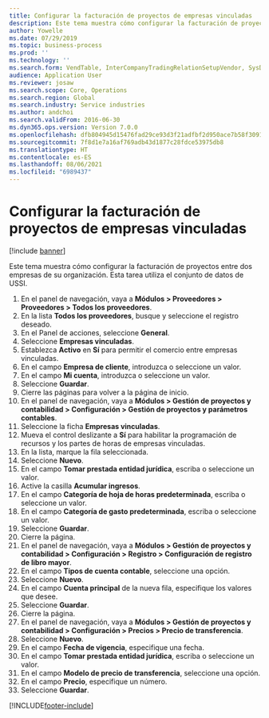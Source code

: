 ```yaml
---
title: Configurar la facturación de proyectos de empresas vinculadas
description: Este tema muestra cómo configurar la facturación de proyectos entre dos empresas de su organización.
author: Yowelle
ms.date: 07/29/2019
ms.topic: business-process
ms.prod: ''
ms.technology: ''
ms.search.form: VendTable, InterCompanyTradingRelationSetupVendor, SysDataAreaSelectLookup, ProjParameters, ProjPosting, ProjTransferPrice
audience: Application User
ms.reviewer: josaw
ms.search.scope: Core, Operations
ms.search.region: Global
ms.search.industry: Service industries
ms.author: andchoi
ms.search.validFrom: 2016-06-30
ms.dyn365.ops.version: Version 7.0.0
ms.openlocfilehash: dfb804945d15476fad29ce93d3f21adfbf2d950ace7b58f30911b36e494ff0c1
ms.sourcegitcommit: 7f8d1e7a16af769adb43d1877c28fdce53975db8
ms.translationtype: HT
ms.contentlocale: es-ES
ms.lasthandoff: 08/06/2021
ms.locfileid: "6989437"
---
```

# <a name="configure-intercompany-project-invoicing"></a>Configurar la facturación de proyectos de empresas vinculadas

[!include [banner](../../includes/banner.md)]

Este tema muestra cómo configurar la facturación de proyectos entre dos empresas de su organización. Esta tarea utiliza el conjunto de datos de USSI.

1. En el panel de navegación, vaya a **Módulos > Proveedores > Proveedores > Todos los proveedores**.
2. En la lista **Todos los proveedores**, busque y seleccione el registro deseado.
3. En el Panel de acciones, seleccione **General**.
4. Seleccione **Empresas vinculadas**.
5. Establezca **Activo** en **Sí** para permitir el comercio entre empresas vinculadas.
6. En el campo **Empresa de cliente**, introduzca o seleccione un valor.
7. En el campo **Mi cuenta**, introduzca o seleccione un valor.
8. Seleccione **Guardar**.
9. Cierre las páginas para volver a la página de inicio.
10. En el panel de navegación, vaya a **Módulos > Gestión de proyectos y contabilidad > Configuración > Gestión de proyectos y parámetros contables**.
11. Seleccione la ficha **Empresas vinculadas**.
12. Mueva el control deslizante a **Sí** para habilitar la programación de recursos y los partes de horas de empresas vinculadas.
13. En la lista, marque la fila seleccionada.
14. Seleccione **Nuevo**.
15. En el campo **Tomar prestada entidad jurídica**, escriba o seleccione un valor.
16. Active la casilla **Acumular ingresos**.
17. En el campo **Categoría de hoja de horas predeterminada**, escriba o seleccione un valor.
18. En el campo **Categoría de gasto predeterminada**, escriba o seleccione un valor.
19. Seleccione **Guardar**.
20. Cierre la página.
21. En el panel de navegación, vaya a **Módulos > Gestión de proyectos y contabilidad > Configuración > Registro > Configuración de registro de libro mayor**.
22. En el campo **Tipos de cuenta contable**, seleccione una opción.
23. Seleccione **Nuevo**.
24. En el campo **Cuenta principal** de la nueva fila, especifique los valores que desee.
25. Seleccione **Guardar**.
26. Cierre la página.
27. En el panel de navegación, vaya a **Módulos > Gestión de proyectos y contabilidad > Configuración > Precios > Precio de transferencia**.
28. Seleccione **Nuevo**.
29. En el campo **Fecha de vigencia**, especifique una fecha.
30. En el campo **Tomar prestada entidad jurídica**, escriba o seleccione un valor.
31. En el campo **Modelo de precio de transferencia**, seleccione una opción.
32. En el campo **Precio**, especifique un número.
33. Seleccione **Guardar**.



[!INCLUDE[footer-include](../../includes/footer-banner.md)]